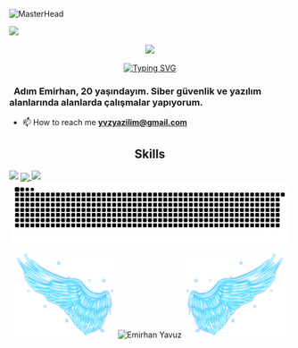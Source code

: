 ![MasterHead](https://github.com/emirhannyvz/emirhannyvz/assets/156102154/c4a67573-2868-4ac8-9ad2-a328d58c48de)

![](https://komarev.com/ghpvc/?username=emirhannyvz&color=blue)

<p href="https://discord.com/users/354682007974051864" align="center" width="1000px">
    <img src="https://lanyard.cnrad.dev/api/354682007974051864?borderRadius=30px"/>
</p>

<div align="center">
 <a href="https://github.com/emirhannyvz">
  <img src="https://readme-typing-svg.demolab.com?font=Fira+Code&size=28&duration=3000&pause=500&center=true&vCenter=true&width=435&lines=%e2%9c%a8+Emirhan+Yavuz+%e2%9c%a8;%f0%9f%93%9a+Cyber+Security+%f0%9f%92%bb;Welcome+To+My+Profile+%f0%9f%91%80" alt="Typing SVG" />
 </a>
</div>

<h3 align="left">&nbsp; Adım Emirhan, 20 yaşındayım. Siber güvenlik ve yazılım alanlarında alanlarda çalışmalar yapıyorum.</h3>

- 📫 How to reach me **yvzyazilim@gmail.com**

<h2 align="center">Skills </h2>
<a href="https://github.com/404"><img src="https://user-images.githubusercontent.com/73097560/115834477-dbab4500-a447-11eb-908a-139a6edaec5c.gif"></a>
<a href="https://skillicons.dev">
    <img src="https://skillicons.dev/icons?i=html,css,js,python,cs,linux" align="center"/>
<a href="https://github.com/404"><img src="https://user-images.githubusercontent.com/73097560/115834477-dbab4500-a447-11eb-908a-139a6edaec5c.gif"></a>

<picture>
  <source media="(prefers-color-scheme: dark)" srcset="https://raw.githubusercontent.com/CagatayAkkas/CagatayAkkas/output/github-contribution-grid-snake-dark.svg">
  <source media="(prefers-color-scheme: light)" srcset="https://raw.githubusercontent.com/CagatayAkkas/CagatayAkkas/output/github-contribution-grid-snake.svg">
  <img alt="github contribution grid snake animation" src="https://raw.githubusercontent.com/CagatayAkkas/CagatayAkkas/output/github-contribution-grid-snake.svg">
</picture>

 <p align="center">
  <a>
    <img heigth="160" width="182" src="https://github.com/CagatayAkkas/CagatayAkkas/blob/main/img/Bird%20Wing%20Left.png">
    <img align="center" src="https://github-readme-streak-stats.herokuapp.com/?user=emirhannyvz&theme=material-palenight&hide_border=false" alt="Emirhan Yavuz" width="55%" />
    <img heigth="160" width="182" src="https://github.com/CagatayAkkas/CagatayAkkas/blob/main/img/Bird%20Wing%20Right.png">
  </a>
</p>
